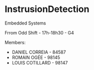 # InstrusionDetection
Embedded Systems

Frrom Odd Shift - 17h-18h30 - G4

Members:
- DANIEL CORREIA - 84587
- ROMAIN OGÉE - 98145
- LOUIS COTILLARD - 98147
